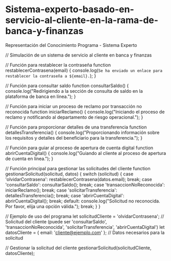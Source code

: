 # Sistema-experto-basado-en-servicio-al-cliente-en-la-rama-de-banca-y-finanzas
Representación del Conocimiento Programa - Sistema Experto 

// Simulación de un sistema de servicio al cliente en banca y finanzas

// Función para restablecer la contraseña
function restablecerContrasena(email) {
    console.log(`Se ha enviado un enlace para restablecer la contraseña a ${email}.`);
}

// Función para consultar saldo
function consultarSaldo() {
    console.log("Redirigiendo a la sección de consulta de saldo en la plataforma de banca en línea.");
}

// Función para iniciar un proceso de reclamo por transacción no reconocida
function iniciarReclamo() {
    console.log("Iniciando el proceso de reclamo y notificando al departamento de riesgo operacional.");
}

// Función para proporcionar detalles de una transferencia
function detallesTransferencia() {
    console.log("Proporcionando información sobre los requisitos y detalles del beneficiario para la transferencia.");
}

// Función para guiar al proceso de apertura de cuenta digital
function abrirCuentaDigital() {
    console.log("Guiando al cliente al proceso de apertura de cuenta en línea.");
}

// Función principal para gestionar las solicitudes del cliente
function gestionarSolicitud(solicitud, datos) {
    switch (solicitud) {
        case 'olvidarContrasena':
            restablecerContrasena(datos.email);
            break;
        case 'consultarSaldo':
            consultarSaldo();
            break;
        case 'transaccionNoReconocida':
            iniciarReclamo();
            break;
        case 'solicitarTransferencia':
            detallesTransferencia();
            break;
        case 'abrirCuentaDigital':
            abrirCuentaDigital();
            break;
        default:
            console.log("Solicitud no reconocida. Por favor, elija una opción válida.");
            break;
    }
}

// Ejemplo de uso del programa
let solicitudCliente = 'olvidarContrasena'; // Solicitud del cliente (puede ser 'consultarSaldo', 'transaccionNoReconocida', 'solicitarTransferencia', 'abrirCuentaDigital')
let datosCliente = { email: 'cliente@ejemplo.com' }; // Datos necesarios para la solicitud

// Gestionar la solicitud del cliente
gestionarSolicitud(solicitudCliente, datosCliente);

